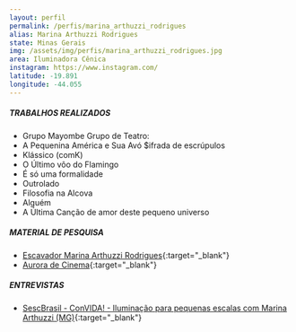 ```yaml
---
layout: perfil
permalink: /perfis/marina_arthuzzi_rodrigues
alias: Marina Arthuzzi Rodrigues
state: Minas Gerais
img: /assets/img/perfis/marina_arthuzzi_rodrigues.jpg
area: Iluminadora Cênica
instagram: https://www.instagram.com/
latitude: -19.891
longitude: -44.055
---
```


##### **TRABALHOS REALIZADOS**

- Grupo Mayombe Grupo de Teatro:
- A Pequenina América e Sua Avó $ifrada de escrúpulos
- Klássico (comK)
- O Último vôo do Flamingo
- É só uma formalidade
- Outrolado
- Filosofia na Alcova
- Alguém
- A Última Canção de amor deste pequeno universo

##### **MATERIAL DE PESQUISA**

- [Escavador Marina Arthuzzi Rodrigues](https://www.escavador.com/sobre/1585997/marina-arthuzzi-rodrigues){:target="_blank"}
- [Aurora de Cinema](https://auroradecinema.wordpress.com/tag/marina-arthuzzi/){:target="_blank"}

##### **ENTREVISTAS**

- [SescBrasil - ConVIDA! - Iluminação para pequenas escalas com Marina Arthuzzi (MG)](https://www.youtube.com/watch?v=NigepPiAQdU&ab_channel=SescBrasil){:target="_blank"}
